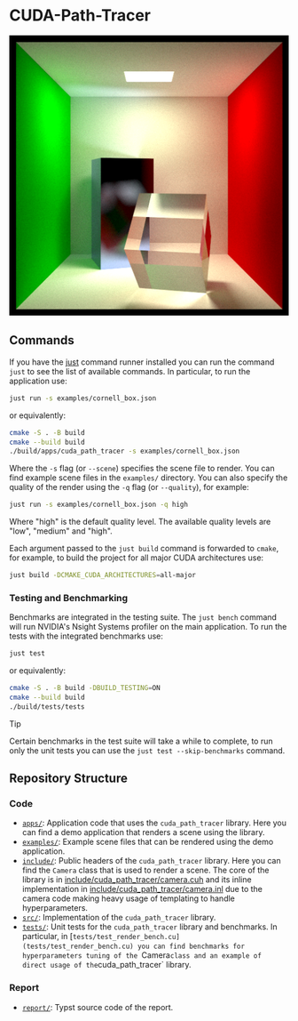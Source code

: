 # CUDA-Path-Tracer

![cornell_box](report/imgs/cornell_box.png)

## Commands

If you have the [just](https://github.com/casey/just) command runner installed you can run the command `just` to see the list of available commands. In particular, to run the application use:

```bash
just run -s examples/cornell_box.json
```

or equivalently:

```bash
cmake -S . -B build
cmake --build build
./build/apps/cuda_path_tracer -s examples/cornell_box.json
```

Where the `-s` flag (or `--scene`) specifies the scene file to render. You can find example scene files in the `examples/` directory. You can also specify the quality of the render using the `-q` flag (or `--quality`), for example:

```bash
just run -s examples/cornell_box.json -q high
```

Where "high" is the default quality level. The available quality levels are "low", "medium" and "high".

Each argument passed to the `just build` command is forwarded to `cmake`, for example, to build the project for all major CUDA architectures use:

```bash
just build -DCMAKE_CUDA_ARCHITECTURES=all-major
```

### Testing and Benchmarking

Benchmarks are integrated in the testing suite. The `just bench` command will run NVIDIA's Nsight Systems profiler on the main application. To run the tests with the integrated benchmarks use:

```bash
just test
```

or equivalently:

```bash
cmake -S . -B build -DBUILD_TESTING=ON
cmake --build build
./build/tests/tests
```

> [!TIP]
> Certain benchmarks in the test suite will take a while to complete, to run only the unit tests you can use the `just test --skip-benchmarks` command.

## Repository Structure

### Code

- [`apps/`](apps/): Application code that uses the `cuda_path_tracer` library. Here you can find a demo application that renders a scene using the library.
- [`examples/`](examples/): Example scene files that can be rendered using the demo application.
- [`include/`](include/): Public headers of the `cuda_path_tracer` library. Here you can find the `Camera` class that is used to render a scene. The core of the library is in [include/cuda_path_tracer/camera.cuh](include/cuda_path_tracer/camera.cuh) and its inline implementation in [include/cuda_path_tracer/camera.inl](include/cuda_path_tracer/camera.inl) due to the camera code making heavy usage of templating to handle hyperparameters.
- [`src/`](src/): Implementation of the `cuda_path_tracer` library.
- [`tests/`](tests/): Unit tests for the `cuda_path_tracer` library and benchmarks. In particular, in [`tests/test_render_bench.cu](tests/test_render_bench.cu) you can find benchmarks for hyperparameters tuning of the `Camera` class and an example of direct usage of the `cuda_path_tracer` library.

### Report

- [`report/`](report/): Typst source code of the report.
